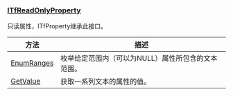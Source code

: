 ### [ITfReadOnlyProperty](https://learn.microsoft.com/zh-cn/windows/win32/api/msctf/nn-msctf-itfreadonlyproperty)

只读属性，ITfProperty继承此接口。

方法						|描述
-|-
[EnumRanges][1]			|枚举给定范围内（可以为NULL）属性所包含的文本范围。
[GetValue][2]			|获取一系列文本的属性的值。

[1]: https://learn.microsoft.com/zh-cn/windows/win32/api/msctf/nf-msctf-itfreadonlyproperty-enumranges
[2]: https://learn.microsoft.com/zh-cn/windows/win32/api/msctf/nf-msctf-itfreadonlyproperty-getvalue